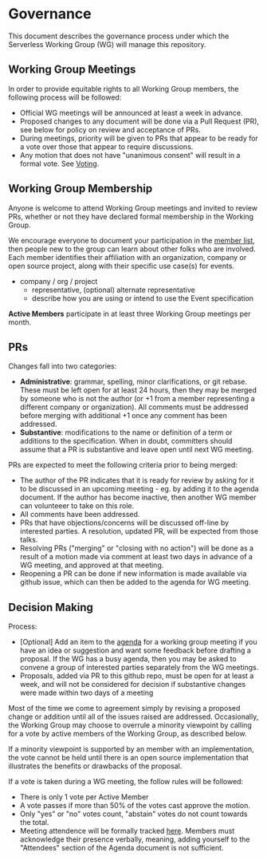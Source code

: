 # Governance

This document describes the governance process under which the Serverless
Working Group (WG) will manage this repository.

## Working Group Meetings

In order to provide equitable rights to all Working Group members,
the following process will be followed:

* Official WG meetings will be announced at least a week in advance.
* Proposed changes to any document will be done via a Pull Request (PR),
  see below for policy on review and acceptance of PRs.
* During meetings, priority will be given to PRs that appear to be ready for
  a vote over those that appear to require discussions.
* Any motion that does not have "unanimous consent" will result in a formal
  vote. See [Voting](#voting).

## Working Group Membership

Anyone is welcome to attend Working Group meetings and invited to review
PRs, whether or not they have declared formal membership in the Working Group.

We encourage everyone to document your participation in the [member list](),
then people new to the group can learn about other folks who are involved.
Each member identifies their affiliation with an organization, company or
open source project, along with their specific use case(s) for events.

- company / org / project
    - representative, (optional) alternate representative
    - describe how you are using or intend to use the Event specification

**Active Members** participate in at least three Working Group meetings per
month.

## PRs

Changes fall into two categories:
- **Administrative**: grammar, spelling, minor clarifications, or git rebase.
These must be left open for at least 24 hours, then they may be merged by
someone who is not the author (or +1 from a member representing a different
company or organization). All comments must be addressed before merging with additional +1 once any comment has been addressed.
- **Substantive**: modifications to the name or definition of a term or
additions to the specification.  When in doubt, committers should assume that a
PR is substantive and leave open until next WG meeting.

PRs are expected to meet the following criteria prior to being
merged:

* The author of the PR indicates that it is ready for review by asking for it
  to be discussed in an upcoming meeting - eg. by adding it to the agenda
  document.  If the author has become inactive, then another WG member can
  volunteeer to take on this role.
* All comments have been addressed.
* PRs that have objections/concerns will be discussed off-line by interested
  parties. A resolution, updated PR, will be expected from those talks.
* Resolving PRs ("merging" or "closing with no action") will be done as a
  result of a motion made via comment at least two days in advance of a
  WG meeting, and approved at that meeting.
* Reopening a PR can be done if new information is made available via
  github issue, which can then be added to the agenda for WG meeting.

## Decision Making

Process:
- [Optional] Add an item to the [agenda]() for a working group meeting if you
have an idea or suggestion and want some feedback before drafting a proposal.
If the WG has a busy agenda, then you may be asked to convene a group of
interested parties separately from the WG meetings.
- Proposals, added via PR to this github repo, must be open for at least a week,
and will not be considered for decision if substantive changes were made within
two days of a meeting

Most of the time we come to agreement simply by revising a proposed change or addition until all of the issues raised are addressed.  Occasionally, the
Working Group may choose to overrule a minority viewpoint by calling for a vote
by active members of the Working Group, as described below.

If a minority viewpoint is supported by an member with an implementation, the
vote cannot be held until there is an open source implementation that
illustrates the benefits or drawbacks of the proposal.

If a vote is taken during a WG meeting, the follow rules will be followed:

* There is only 1 vote per Active Member
* A vote passes if more than 50% of the votes cast approve the motion.
* Only "yes" or "no" votes count, "abstain" votes do not count towards the
  total.
* Meeting attendence will be formally tracked
  [here](https://docs.google.com/spreadsheets/d/1bw5s9sC2ggYyAiGJHEk7xm-q2KG6jyrfBy69ifkdmt0/edit#gid=0).
  Members must acknowledge their presence verbally, meaning, adding yourself
  to the "Attendees" section of the Agenda document is not sufficient.




